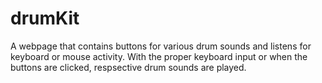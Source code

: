 # drumKit
A webpage that contains buttons for various drum sounds and listens for keyboard or mouse activity. With the proper keyboard input or when the buttons are clicked, respsective drum sounds are played.

